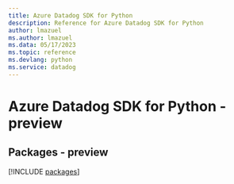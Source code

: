 ```yaml
---
title: Azure Datadog SDK for Python
description: Reference for Azure Datadog SDK for Python
author: lmazuel
ms.author: lmazuel
ms.data: 05/17/2023
ms.topic: reference
ms.devlang: python
ms.service: datadog
---
```

# Azure Datadog SDK for Python - preview
## Packages - preview
[!INCLUDE [packages](datadog-index.md)]